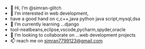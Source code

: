 - 👋 Hi, I’m @simran-glitch
- 👀 I’m interested in web development,
- have a good hand on c,c++,java python java script,mysql,dsa
- 🌱 I’m currently learning ...django
- tool-neatbeans,eclipse,vscode,pycharm,spyder,oracle
- 💞️ I’m looking to collaborate on ...web development projects
- 📫 reach me on simran7799123@gmail.com

<!---
Hi, I'm Simran Sharma, a passionate self-taught Full Stack web developer and a freelance software engineer from India. My passion for software lies with dreaming up ideas and making them come true with elegant interfaces. I take great care in the experience, architecture, and code quality of the things I build.

I am also an open-source enthusiast and maintainer. I learned a lot from the open-source community and I love how collaboration and knowledge sharing happened through open-source..
--->
